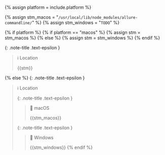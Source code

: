 <!-- _includes/docs/env/allure-commandline/ -->

<!-- USE CASE -->
<!-- 1. include docs/env/allure-commandline/location.md  -->
<!-- 2. include docs/env/allure-commandline/location.md platform="macos" -->
<!-- 3. include docs/env/allure-commandline/location.md platform="windows" -->

{% assign platform = include.platform %}

{% assign stm_macos =  "`/usr/local/lib/node_modules/allure-commandline/`" %}
{% assign stm_windows =  "`TODO`" %}

<!-- macOS & Windows -->
{% if platform %}
    {% if platform == "macos" %}
        {% assign stm =  stm_macos %}
    {% else %}
        {% assign stm =  stm_windows %}
    {% endif %}

{: .note-title .text-epsilon }
> ℹ️ Location
>
> {{stm}}

<!-- ALL -->
{% else %}
{: .note-title .text-epsilon }
> ℹ️ Location
>
> {: .note-title .text-epsilon }
>> 🔘 macOS
>> 
>> {{stm_macos}}
>
> {: .note-title .text-epsilon }
>> 🔘 Windows
>> 
>> {{stm_windows}}
{% endif %}
